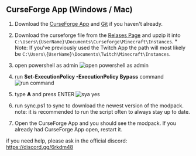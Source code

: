 ## CurseForge App (Windows / Mac)
1. Download the [CurseForge App](https://curseforge.overwolf.com/) and [Git](https://git-scm.com/downloads) if you haven't already.

2. Download the curseforge file from the [Relases Page](https://github.com/RobertasJ/skylore/releases/tag/1.6) and upzip it into `C:\Users\{UserName}\Documents\Curseforge\Minecraft\Instances`. * Note: If you've previously used the Twitch App the path will most likely be `C:\Users\{UserName}\Documents\Twitch\Minecraft\Instances`.


4. open powershell as admin
![open powershell as admin](images/powershelladmin.png)

5. run **Set-ExecutionPolicy -ExecutionPolicy Bypass** command
![run command](images/run-command.png)

6. type **A** and press ENTER
![sya yes](images/say-yes-to-all.png)

3. run sync.ps1 to sync to download the newest version of the modpack. note: it is recommended to run the script often to always stay up to date.
4. Open the CurseForge App and you should see the modpack. If you already had CurseForge App open, restart it.

if you need help, please ask in the official discord: https://discord.gg/6rkdm48
